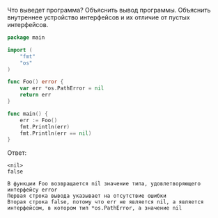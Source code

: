 Что выведет программа? Объяснить вывод программы. Объяснить внутреннее устройство интерфейсов и их отличие от пустых интерфейсов.

```go
package main

import (
	"fmt"
	"os"
)

func Foo() error {
	var err *os.PathError = nil
	return err
}

func main() {
	err := Foo()
	fmt.Println(err)
	fmt.Println(err == nil)
}
```

Ответ:
```
<nil>
false

В функции Foo возвращается nil значение типа, удовлетворяющего интерфейсу error
Первая строка вывода указывает на отсутствие ошибки
Вторая строка false, потому что err не является nil, а является интерфейсом, в котором тип *os.PathError, а значение nil
```
